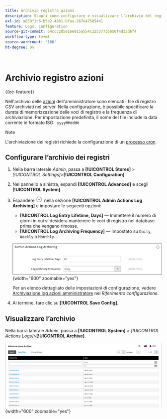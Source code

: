 ```yaml
---
title: Archivio registro azioni
description: Scopri come configurare e visualizzare l’archivio del registro azioni di amministrazione.
exl-id: a839f1c6-b5e2-4881-bfaa-267e47585441
feature: Logs, Configuration
source-git-commit: 64ccc2d5016e915a554c2253773bb50f4d33d6f4
workflow-type: tm+mt
source-wordcount: '160'
ht-degree: 0%

---
```


# Archivio registro azioni

{{ee-feature}}

Nell&#39;archivio delle [azioni](action-log.md) dell&#39;amministratore sono elencati i file di registro CSV archiviati nel server. Nella configurazione, è possibile specificare la durata di memorizzazione delle voci di registro e la frequenza di archiviazione. Per impostazione predefinita, il nome del file include la data corrente in formato ISO:  `yyyyMMddHH`

>[!NOTE]
>
>L&#39;archiviazione dei registri richiede la configurazione di un [processo cron](cron.md).

## Configurare l’archivio dei registri

1. Nella barra laterale _Admin_, passa a **[!UICONTROL Stores]** > _[!UICONTROL Settings]_>**[!UICONTROL Configuration]**.

1. Nel pannello a sinistra, espandi **[!UICONTROL Advanced]** e scegli **[!UICONTROL System]**.

1. Espandere ![Il selettore di espansione](../assets/icon-display-expand.png) nella sezione **[!UICONTROL Admin Actions Log Archiving]** e impostare le seguenti opzioni:

   - **[!UICONTROL Log Entry Lifetime, Days]** — Immettere il numero di giorni in cui si desidera mantenere le voci di registro nel database prima che vengano rimosse.
   - **[!UICONTROL Log Archiving Frequency]** — Impostato su `Daily`, `Weekly` o `Monthly`.

   ![Configurazione avanzata - archiviazione registro azioni amministratore](../configuration-reference/advanced/assets/system-admin-actions-log-archiving.png){width="600" zoomable="yes"}

   Per un elenco dettagliato delle impostazioni di configurazione, vedere [Archiviazione log azioni amministratore](../configuration-reference/advanced/system.md) nel _Riferimento configurazione_.

1. Al termine, fare clic su **[!UICONTROL Save Config]**.

## Visualizzare l’archivio

Nella barra laterale _Admin_, passa a **[!UICONTROL System]** > _[!UICONTROL Actions Logs]_>**[!UICONTROL Archive]**.

![Archivio log azioni](./assets/action-log-archive.png){width="600" zoomable="yes"}
